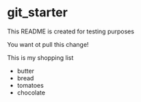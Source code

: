 # git_starter
This README is created for testing purposes

You want ot pull this change!

This is my shopping list
* butter
* bread
* tomatoes
* chocolate